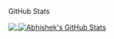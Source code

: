 <!--START_SECTION:waka-->
<!--END_SECTION:waka-->


GitHub Stats

<a href="https://github.com/abhishek2244/abhishek2244">
  <img align="center" src="https://github-readme-stats.vercel.app/api/top-langs/?username=abhishek2244&hide=java,html,tex&title_color=ffffff&text_color=c9cacc&icon_color=2bbc8a&bg_color=1d1f21&langs_count=3" />
</a>
<a href="https://github.com/abhishek2244/abhishek2244">
  <img align="center" src="https://github-readme-stats.vercel.app/api?username=abhishek2244&show_icons=true&line_height=27&count_private=true&title_color=ffffff&text_color=c9cacc&icon_color=2bbc8a&bg_color=1d1f21" alt="Abhishek's GitHub Stats" />
</a>

